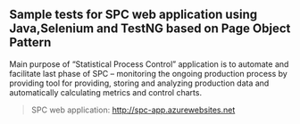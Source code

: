 ## Sample tests for SPC web application using Java,Selenium and TestNG based on Page Object Pattern
Main purpose of “Statistical Process Control” application is to automate and facilitate last phase of
SPC – monitoring the ongoing production process by providing tool for providing, storing and
analyzing production data and automatically calculating metrics and control charts.

>SPC web application: http://spc-app.azurewebsites.net
